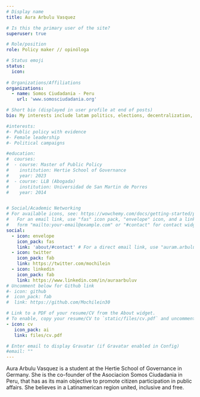 ```yaml
---
# Display name
title: Aura Arbulu Vasquez

# Is this the primary user of the site?
superuser: true

# Role/position
role: Policy maker // opinóloga

# Status emoji
status:
  icon: 
  
# Organizations/Affiliations
organizations:
  - name: Somos Ciudadania - Peru
    url: 'www.somosciudadania.org'

# Short bio (displayed in user profile at end of posts)
bio: My interests include latam politics, elections, decentralization, parliaments, woman and tech.

#interests:
#- Public policy with evidence
#- Female leadership
#- Political campaigns

#education:
#  courses:
#  - course: Master of Public Policy
#    institution: Hertie School of Governance
#    year: 2023
#  - course: LLB (Abogada)
#    institution: Universidad de San Martin de Porres
#    year: 2014


# Social/Academic Networking
# For available icons, see: https://wowchemy.com/docs/getting-started/page-builder/#icons
#   For an email link, use "fas" icon pack, "envelope" icon, and a link in the
#   form "mailto:your-email@example.com" or "#contact" for contact widget.
social:
  - icon: envelope
    icon_pack: fas
    link: 'about/#contact' # For a direct email link, use "auram.arbulu@gmail.com".
  - icon: twitter
    icon_pack: fab
    link: https://twitter.com/mochilein
  - icon: linkedin
    icon_pack: fab
    link: https://www.linkedin.com/in/auraarbuluv
# Uncomment below for Github link
#- icon: github
#  icon_pack: fab
#  link: https://github.com/Mochilein30

# Link to a PDF of your resume/CV from the About widget.
# To enable, copy your resume/CV to `static/files/cv.pdf` and uncomment the lines below.
- icon: cv
   icon_pack: ai
   link: files/cv.pdf

# Enter email to display Gravatar (if Gravatar enabled in Config)
#email: ""
---
```


Aura Arbulu Vasquez is a student at the Hertie School of Governance in Germany. She is the co-founder of the Asociacion Somos Ciudadania in Peru, that has as its main objective to promote citizen participation in public affairs. She believes in a Latinamerican region united, inclusive and free.
